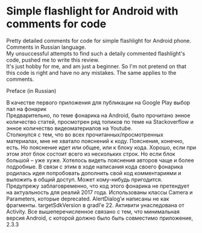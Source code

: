 # Simple flashlight for Android with comments for code
Pretty detailed comments for code for simple flashlight for Android phone. Comments in Russian language.<br> 
My unsuccessful attempts to find such a detaily commented flashlight's code, pushed me to write this review.<br>
It's just hobby for me, and am just a beginner. So I'm not pretend on that this code is right and have no any mistakes. The same applies to the comments.
<p/>
<p/>
<p/>
Preface (in Russian)
<p/>
В качестве первого приложения для публикации на Google Play выбор пал на фонарик<br>  
Предварительно, по теме фонарика на Android, было прочитано энное количество статей, просмотрен ряд топиков по теме на Stackoverflow и энное количество видеоматериалов на Youtube.<br>
Столкнулся с тем, что во всех прочитанных/просмотренных материалах, мне не хватало пояснений к коду. Пояснения, конечно, есть. Но пояснение идет или общее, или к блоку кода. Хорошо, если при этом этот блок состоит всего из нескольких строк. Но если блок большой – уже хуже. Хотелось видеть пояснения авторов чаще и более подробные. В связи с этим в ходе написания кода своего фонарика родилась идея попробовать дополнить свой код комментариями и выложить в общий доступ. Может кому-нибудь пригодится.<br>
Предупрежу заблаговременно, что код этого фонарика не претендует на актуальность для реалий 2017 года. Использованы классы Camera и Parameters, которые deprecated. AlertDialog’и написаны не как фрагменты. targetSdkVersion в gradl’е 22. Активити унаследована от Activity. Все вышеперечисленное связано с тем, что минимальная версия Android, с которой должно было быть совместимо приложение, 2.3.3



